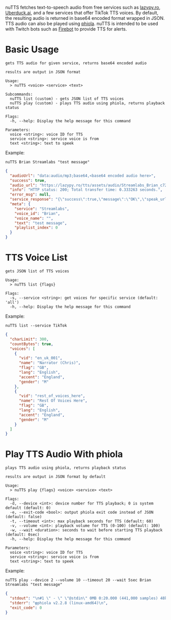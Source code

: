 nuTTS fetches text-to-speech audio from free services such as [lazypy.ro](https://lazypy.ro/tts), [Uberduck.ai](https://www.uberduck.ai/), and a few services that offer TikTok TTS voices. By default, the resulting audio is returned in base64 encoded format wrapped in JSON. TTS audio can also be played using [phiola](https://github.com/stsaz/phiola). nuTTS is intended to be used with Twitch bots such as [Firebot](https://firebot.app/) to provide TTS for alerts.

# Basic Usage

```
gets TTS audio for given service, returns base64 encoded audio

results are output in JSON format

Usage:
  > nuTTS <voice> <service> <text>

Subcommands:
  nuTTS list (custom) - gets JSON list of TTS voices
  nuTTS play (custom) - plays TTS audio using phiola, returns playback status

Flags:
  -h, --help: Display the help message for this command

Parameters:
  voice <string>: voice ID for TTS
  service <string>: service voice is from
  text <string>: text to speek
```

Example:

`nuTTS Brian Streamlabs "test message"`

```json
{
  "audioUrl": "data:audio/mp3;base64,<base64 encoded audio here>",
  "success": true,
  "audio_url": "https://lazypy.ro/tts/assets/audio/Streamlabs_Brian_c72b9698fa1927e1dd12d3cf26ed84b2.mp3",
  "info": "HTTP status: 200; Total transfer time: 0.333263 seconds.",
  "error_msg": null,
  "service_response": "{\"success\":true,\"message\":\"OK\",\"speak_url\":\"https:\\/\\/polly.streamlabs.com\\/v1\\/speech?OutputFormat=mp3&Text=test%20message&VoiceId=Brian&Engine=standard&X-Amz-Algorithm=AWS4-HMAC-SHA256&X-Amz-Credential=AKIAURHYCFGLCVRRFGR5%2F20241208%2Fus-west-2%2Fpolly%2Faws4_request&X-Amz-Date=20241208T050441Z&X-Amz-SignedHeaders=host&X-Amz-Expires=900&X-Amz-Signature=c2627c4f334b9f4e1460d44460713b1d794c8aee1e828019c64ba3dfc146548f\"}",
  "meta": {
    "service": "Streamlabs",
    "voice_id": "Brian",
    "voice_name": "",
    "text": "test message",
    "playlist_index": 0
  }
}
```

# TTS Voice List

```
gets JSON list of TTS voices

Usage:
  > nuTTS list {flags}

Flags:
  -s, --service <string>: get voices for specific service (default: 'all')
  -h, --help: Display the help message for this command
```

Example:

`nuTTS list --service TikTok`

```json
{
  "charLimit": 300,
  "countBytes": true,
  "voices": [
    {
      "vid": "en_uk_001",
      "name": "Narrator (Chris)",
      "flag": "GB",
      "lang": "English",
      "accent": "England",
      "gender": "M"
    },
    {
      "vid": "rest_of_voices_here",
      "name": "Rest Of Voices Here",
      "flag": "GB",
      "lang": "English",
      "accent": "England",
      "gender": "M"
    }
  ]
}
```

# Play TTS Audio With phiola

```
plays TTS audio using phiola, returns playback status

results are output in JSON format by default

Usage:
  > nuTTS play {flags} <voice> <service> <text>

Flags:
  -d, --device <int>: device number for TTS playback; 0 is system default (default: 0)
  -e, --exit-code <bool>: output phiola exit code instead of JSON (default: false)
  -t, --timeout <int>: max playback seconds for TTS (default: 60)
  -v, --volume <int>: playback volume for TTS (0-100) (default: 100)
  -w, --wait <duration>: seconds to wait before starting TTS playback (default: 0sec)
  -h, --help: Display the help message for this command

Parameters:
  voice <string>: voice ID for TTS
  service <string>: service voice is from
  text <string>: text to speek
```

Example:

`nuTTS play --device 2 --volume 10 --timeout 20 --wait 5sec Brian Streamlabs "test message"`

```json
{
  "stdout": "\n#1 \" - \" \"@stdin\" 0MB 0:20.000 (441,000 samples) 48kbps MPEG1-L3 float32 22050Hz mono\n\n[................................................................] 0:00 / 0:20\r[===.............................................................] 0:01 / 0:20\n",
  "stderr": "φphiola v2.2.8 (linux-amd64)\n",
  "exit_code": 0
}
```
